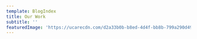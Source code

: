 ```yaml
---
template: BlogIndex
title: Our Work
subtitle: ''
featuredImage: 'https://ucarecdn.com/d2a33b0b-b8ed-4d4f-bb8b-799a290d49a6/'
---
```


